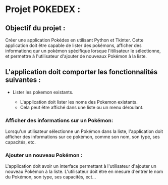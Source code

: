 # Projet POKEDEX :



## Objectif du projet : 


Créer une application Pokédex en utilisant Python et Tkinter. Cette application doit être capable de lister des pokémons, afficher des informationq qur un pokémon spécifique lorsque l'itilisateur le sélectionne, et permettre à l'utilisateur d'ajouter de nouveaux Pokémon à la liste.



## L'application doit comporter les fonctionnalités suivantes : 

* Lister les pokemon existants.

    * L'application doit lister les noms des Pokemon existants.
    * Cela peut être affiché dans une liste ou un menu déroulant.


### Afficher des informations sur un Pokémon:

Lorsqu'un utilisateur sélectionne un Pokémon dans la liste, l'application doit afficher des informations sur ce pokémon, comme son nom, son type, ses capacités, etc.


### Ajouter un nouveau Pokémon :


L'application doit avoir un interface permettant à l'utilisateur d'ajouter un nouveau Pokémon à la liste.
L'utilisateur doit être en mesure d'entrer le nom du Pokémon, son type, ses capacités, ect...
